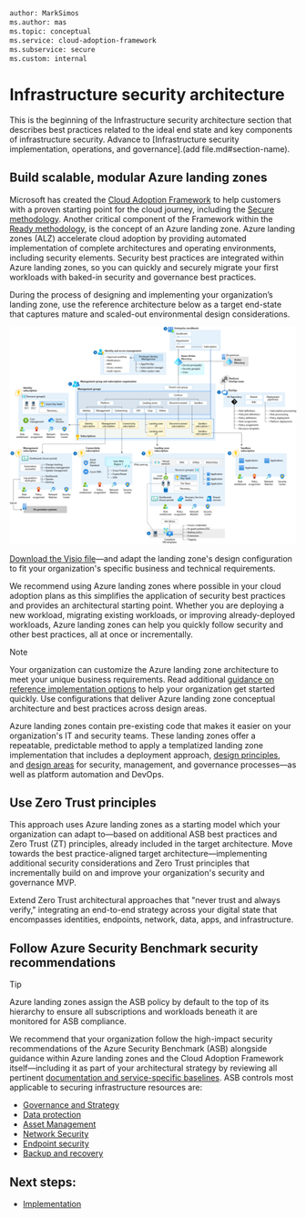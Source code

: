 ```
author: MarkSimos
ms.author: mas
ms.topic: conceptual
ms.service: cloud-adoption-framework
ms.subservice: secure
ms.custom: internal
```

# Infrastructure security architecture

This is the beginning of the Infrastructure security architecture section that describes best practices related to the ideal end state and key components of infrastructure security. Advance to [Infrastructure security implementation, operations, and governance].(add file.md#section-name).

## Build scalable, modular Azure landing zones
Microsoft has created the [Cloud Adoption Framework](/azure/cloud-adoption-framework/overview) to help customers with a proven starting point for the cloud journey, including the [Secure methodology](https://cafsecure/). Another critical component of the Framework within the [Ready methodology](/azure/cloud-adoption-framework/ready/), is the concept of an Azure landing zone. Azure landing zones (ALZ) accelerate cloud adoption by providing automated implementation of complete architectures and operating environments, including security elements. Security best practices are integrated within Azure landing zones, so you can quickly and securely migrate your first workloads with baked-in security and governance best practices.

During the process of designing and implementing your organization’s landing zone, use the reference architecture below as a target end-state that captures mature and scaled-out environmental design considerations.

![](./media/enterprise-scale-architecture.png)

[Download the Visio file](https://raw.githubusercontent.com/microsoft/CloudAdoptionFramework/master/ready/enterprise-scale-architecture.vsdx)—and adapt the landing zone's design configuration to fit your organization's specific business and technical requirements.

We recommend using Azure landing zones where possible in your cloud adoption plans as this simplifies the application of security best practices and provides an architectural starting point. Whether you are deploying a new workload, migrating existing workloads, or improving already-deployed workloads, Azure landing zones can help you quickly follow security and other best practices, all at once or incrementally. 

> [!NOTE] 
> Your organization can customize the Azure landing zone architecture to meet your unique business requirements. Read additional [guidance on reference implementation options](/azure/cloud-adoption-framework/ready/landing-zone/tailoring-alz) to help your organization get started quickly. Use configurations that deliver Azure landing zone conceptual architecture and best practices across design areas.

Azure landing zones contain pre-existing code that makes it easier on your organization's IT and security teams. These landing zones offer a repeatable, predictable method to apply a templatized landing zone implementation that includes a deployment approach, [design principles](/azure/cloud-adoption-framework/ready/landing-zone/design-principles), and [design areas](/azure/cloud-adoption-framework/ready/landing-zone/design-areas) for security, management, and governance processes—as well as platform automation and DevOps.

## Use Zero Trust principles

This approach uses Azure landing zones as a starting model which your organization can adapt to—based on additional ASB best practices and Zero Trust (ZT) principles, already included in the target architecture. Move towards the best practice-aligned target architecture—implementing additional security considerations and Zero Trust principles that incrementally build on and improve your organization's security and governance MVP.

Extend Zero Trust architectural approaches that "never trust and always verify," integrating an end-to-end strategy across your digital state that encompasses identities, endpoints, network, data, apps, and infrastructure.

## Follow Azure Security Benchmark security recommendations

> [!TIP]
> Azure landing zones assign the ASB policy by default to the top of its hierarchy to ensure all subscriptions and workloads beneath it are monitored for ASB compliance.

We recommend that your organization follow the high-impact security recommendations of the Azure Security Benchmark (ASB) alongside guidance within Azure landing zones and the Cloud Adoption Framework itself—including it as part of your architectural strategy by reviewing all pertinent [documentation and service-specific baselines](/security/benchmark/azure/overview). ASB controls most applicable to securing infrastructure resources are:

- [Governance and Strategy](https://docs.microsoft.com/en-us/security/benchmark/azure/security-controls-v3-governance-strategy)
- [Data protection](/security/benchmark/azure/security-controls-v3-data-protection)
- [Asset Management](/security/benchmark/azure/security-controls-v3-asset-management)
- [Network Security](/security/benchmark/azure/security-controls-v3-network-security)
- [Endpoint security](/security/benchmark/azure/security-controls-v3-endpoint-security)
- [Backup and recovery](/security/benchmark/azure/security-controls-v3-backup-recovery)

## Next steps:

- [Implementation](infrastructure-security-implementation.md)
